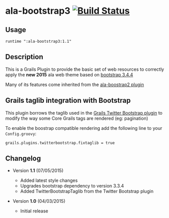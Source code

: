ala-bootstrap3   [![Build Status](https://travis-ci.org/AtlasOfLivingAustralia/ala-bootstrap3.svg?branch=master)](https://travis-ci.org/AtlasOfLivingAustralia/ala-bootstrap3)
=========

## Usage
```
runtime ":ala-bootstrap3:1.1"
```

## Description
This is a Grails Plugin to provide the basic set of web resources to correctly apply the **new 2015** ala web theme based on [bootstrap 3.4.4](http://getbootstrap.com)

Many of its features come inherited from the [ala-boostrap2 plugin](https://github.com/AtlasOfLivingAustralia/ala-bootstrap2)

## Grails taglib integration with Bootstrap
This plugin borrows the taglib used in the [Grails Twitter Bootstrap plugin](https://grails.org/plugin/twitter-bootstrap) to modify the way some Core Grails tags are rendered (eg: pagination)

To enable the boostrap compatible rendering add the following line to your `Config.groovy`:

```
grails.plugins.twitterbootstrap.fixtaglib = true
```

## Changelog
* Version **1.1** (07/05/2015)
  * Added latest style changes
  * Upgrades bootstrap dependency to version 3.3.4
  * Added TwitterBootstrapTaglib from the Twitter Bootstrap plugin

* Version **1.0** (04/03/2015)
  * Initial release